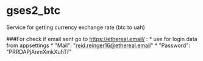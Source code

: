 # gses2_btc
Service for getting currency exchange rate (btc to uah)

###For check if email sent go to https://ethereal.email/ :
        * use for login data from appsettings
        * "Mail": "reid.reinger16@ethereal.email"
        * "Password": "PRRDAPjAnmXmkXuhTf"
